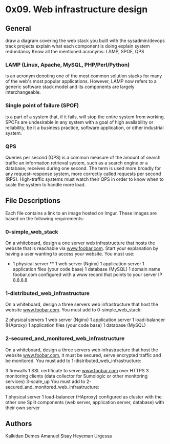 # 0x09. Web infrastructure design
## General
draw a diagram covering the web stack you built with the sysadmin/devops track projects
explain what each component is doing
explain system redundancy
Know all the mentioned acronyms: LAMP, SPOF, QPS
### LAMP (Linux, Apache, MySQL, PHP/Perl/Python) 
is an acronym denoting one of the most common solution stacks for many of the web's most popular applications. 
However, LAMP now refers to a generic software stack model and its components are largely interchangeable.
### Single point of failure (SPOF)
is a part of a system that, if it fails, will stop the entire system from working.
SPOFs are undesirable in any system with a goal of high availability or reliability, be it a business practice, software application, or other industrial system.
### QPS
Queries per second (QPS) is a common measure of the amount of search traffic an information retrieval system, such as a search engine or a database, receives during one second.
The term is used more broadly for any request–response system, more correctly called requests per second (RPS).
High-traffic systems must watch their QPS in order to know when to scale the system to handle more load.
## File Descriptions
Each file contains a link to an image hosted on Imgur. These images are based on the following requirements:

### 0-simple_web_stack
On a whiteboard, design a one server web infrastructure that hosts the website that is reachable via www.foobar.com. Start your explanation by having a user wanting to access your website.
You must use:

* 1 physical server
** 1 web server (Nginx)
1 application server
1 application files (your code base)
1 database (MySQL)
1 domain name foobar.com configured with a www record that points to your server IP 8.8.8.8
### 1-distributed_web_infrastructure
On a whiteboard, design a three servers web infrastructure that host the website www.foobar.com.
You must add to 0-simple_web_stack:

2 physical servers
1 web server (Nginx)
1 application server
1 load-balancer (HAproxy)
1 application files (your code base)
1 database (MySQL)
### 2-secured_and_monitored_web_infrastructure
On a whiteboard, design a three servers web infrastructure that host the website www.foobar.com, it must be secured, serve encrypted traffic and be monitored.
You must add to 1-distributed_web_infrastructure:

3 firewalls
1 SSL certificate to serve www.foobar.com over HTTPS
3 monitoring clients (data collector for Sumologic or other monitoring services)
3-scale_up
You must add to 2-secured_and_monitored_web_infrastructure:

1 physical server
1 load-balancer (HAproxy) configured as cluster with the other one
Split components (web server, application server, database) with their own server
## Authors
Kalkidan Demes
Amanuel Sisay
Heyeman Urgessa 
